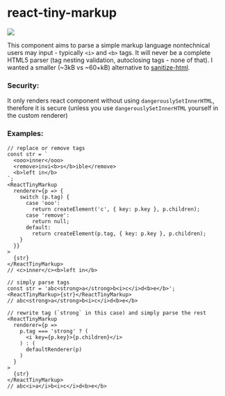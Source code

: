 # react-tiny-markup

<img src="https://badgen.net/bundlephobia/minzip/react-tiny-markup" />

This component aims to parse a simple markup language nontechnical users may input - typically `<i>` and `<b>` tags. It will never be a complete HTML5 parser (tag nesting validation, autoclosing tags - none of that). I wanted a smaller (~3kB vs ~60+kB) alternative to [sanitize-html](https://www.npmjs.com/package/sanitize-html).

### Security:

It only renders react component without using `dangerouslySetInnerHTML`, therefore it is secure (unless you use `dangerouslySetInnerHTML` yourself in the custom renderer)

### Examples:

```JSX
// replace or remove tags
const str = `
  <ooo>inner</ooo>
  <remove>invi<b>s</b>ible</remove>
  <b>left in</b>
`;
<ReactTinyMarkup
  renderer={p => {
    switch (p.tag) {
      case 'ooo':
        return createElement('c', { key: p.key }, p.children);
      case 'remove':
        return null;
      default:
        return createElement(p.tag, { key: p.key }, p.children);
    }
  }}
>
  {str}
</ReactTinyMarkup>
// <c>inner</c><b>left in</b>
```

```JSX
// simply parse tags
const str = 'abc<strong>a</strong>b<i>c</i>d<b>e</b>';
<ReactTinyMarkup>{str}</ReactTinyMarkup>
// abc<strong>a</strong>b<i>c</i>d<b>e</b>

// rewrite tag (`strong` in this case) and simply parse the rest
<ReactTinyMarkup
  renderer={p =>
    p.tag === 'strong' ? (
      <i key={p.key}>{p.children}</i>
    ) : (
      defaultRenderer(p)
    )
  }
>
  {str}
</ReactTinyMarkup>
// abc<i>a</i>b<i>c</i>d<b>e</b>
```
